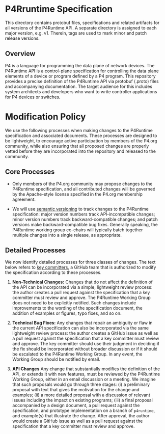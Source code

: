 # P4Rruntime Specification
This directory contains protobuf files, specifications and related artifacts for all versions of the P4Runtime API. A separate directory is assigned to each major version, e.g. v1. Therein, tags are used to mark minor and patch release versions.

## Overview
P4 is a language for programming the data plane of network
devices. The P4Runtime API is a control-plane specification
for controlling the data plane elements of a device or program defined by a P4 program.
This repository provides a precise definition of the P4Runtime API via protobuf (.proto) files and accompanying
documentation. The target audience for this includes system architects and
developers who want to write controller applications for P4 devices or switches.

# Modification Policy

We use the following processes when making changes to the P4Runtime specification and associated documents. These processes are designed to be lightweight, to encourage active participation by members of the P4.org community, while also ensuring that all proposed changes are properly vetted before they are incorporated into the repository and released to the community.

## Core Processes

* Only members of the P4.org community may propose changes to the P4Runtime specification, and all contributed changes will be governed by the Apache-style license specified in the P4.org membership agreement.

* We will use [semantic versioning](http://semver.org/) to track changes to the P4Runtime specification: major version numbers track API-incompatible changes; minor version numbers track backward-compatible changes; and patch versions make backward-compatible bug fixes. Generally speaking, the P4Runtime working group co-chairs will typically batch together multiple changes into a single release, as appropriate.

## Detailed Processes

We now identify detailed processes for three classes of changes. The text below refers to [key committers](https://github.com/orgs/p4lang/teams/p4lang-key-committers), a GitHub team that is authorized to modify the specification according to these processes.

1. **Non-Technical Changes:** Changes that do not affect the definition of the API can be incorporated via a simple, lightweight review process: the author creates a pull request against the specification that a key committer must review and approve. The P4Runtime Working Group does not need to be explicitly notified. Such changes include improvements to the wording of the specification document, the addition of examples or figures, typo fixes, and so on.

2. **Technical Bug Fixes:** Any changes that repair an ambiguity or flaw in the current API specification can also be incorporated via the same lightweight review process: the author creates a GitHub issue as well as a pull request against the specification that a key committer must review and approve. The key committer should use their judgment in deciding if the fix should be incorporated without broader discussion or if it should be escalated to the P4Runtime Working Group. In any event, the Working Group should be notified by email.

3. **API Changes** Any change that substantially modifies the definition of the API, or extends it with new features, must be reviewed by the P4Runtime Working Group, either in an email discussion or a meeting. We imagine that such proposals would go through three stages: (i) a preliminary proposal with text that gives the motivation for the change and examples; (ii) a more detailed proposal with a discussion of relevant issues including the impact on existing programs; (iii) a final proposal accompanied by a design document, a pull request against the specification, and prototype implementation on a branch of `p4runtime`, and example(s) that illustrate the change. After approval, the author would create a GitHub issue as well as a pull request against the specification that a key committer must review and approve.
